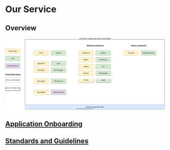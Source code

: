 # Our Service

## Overview

![DefaultStack](../assets/DefaultStack.svg)

## [Application Onboarding](Service_onboarding.md)

## [Standards and Guidelines](Service_standards.md)
